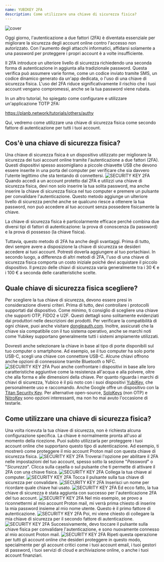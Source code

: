 ```yaml
---
name: YUBIKEY 2FA
description: Come utilizzare una chiave di sicurezza fisica?
---
```

![cover](assets/cover.webp)

Oggi giorno, l'autenticazione a due fattori (2FA) è diventata essenziale per migliorare la sicurezza degli account online contro l'accesso non autorizzato. Con l'aumento degli attacchi informatici, affidarsi solamente a una password per proteggere i propri account è a volte insufficiente.

Il 2FA introduce un ulteriore livello di sicurezza richiedendo una seconda forma di autenticazione in aggiunta alla tradizionale password. Questa verifica può assumere varie forme, come un codice inviato tramite SMS, un codice dinamico generato da un'app dedicata, o l'uso di una chiave di sicurezza fisica. L'uso del 2FA riduce significativamente il rischio che i tuoi account vengano compromessi, anche se la tua password viene rubata.

In un altro tutorial, ho spiegato come configurare e utilizzare un'applicazione TOTP 2FA:

https://planb.network/tutorials/others/authy

Qui, vedremo come utilizzare una chiave di sicurezza fisica come secondo fattore di autenticazione per tutti i tuoi account.

## Cos'è una chiave di sicurezza fisica?

Una chiave di sicurezza fisica è un dispositivo utilizzato per migliorare la sicurezza dei tuoi account online tramite l'autenticazione a due fattori (2FA). Questi dispositivi spesso assomigliano a piccole chiavette USB che devono essere inserite in una porta del computer per verificare che sia davvero l'utente legittimo che sta tentando di connettersi.
![SECURITY KEY 2FA](assets/notext/01.webp)
Quando accedi a un account protetto dal 2FA e utilizzi una chiave di sicurezza fisica, devi non solo inserire la tua solita password, ma anche inserire la chiave di sicurezza fisica nel tuo computer e premere un pulsante per convalidare l'autenticazione. Questo metodo aggiunge un ulteriore livello di sicurezza perché anche se qualcuno riesce a ottenere la tua password, non può accedere al tuo account senza possedere fisicamente la chiave.

La chiave di sicurezza fisica è particolarmente efficace perché combina due diversi tipi di fattori di autenticazione: la prova di conoscenza (la password) e la prova di possesso (la chiave fisica).

Tuttavia, questo metodo di 2FA ha anche degli svantaggi. Prima di tutto, devi sempre avere a disposizione la chiave di sicurezza se desideri accedere ai tuoi account. Potresti doverla aggiungere al tuo portachiavi. In secondo luogo, a differenza di altri metodi di 2FA, l'uso di una chiave di sicurezza fisica comporta un costo iniziale poiché devi acquistare il piccolo dispositivo. Il prezzo delle chiavi di sicurezza varia generalmente tra i 30 € e i 100 € a seconda delle caratteristiche scelte.

## Quale chiave di sicurezza fisica scegliere?

Per scegliere la tua chiave di sicurezza, devono essere presi in considerazione diversi criteri.
Prima di tutto, devi controllare i protocolli supportati dal dispositivo. Come minimo, ti consiglio di scegliere una chiave che supporti OTP, FIDO2 e U2F. Questi dettagli sono solitamente evidenziati dai produttori nelle descrizioni dei prodotti. Per verificare la compatibilità di ogni chiave, puoi anche visitare [dongleauth.com](https://www.dongleauth.com/dongles/).
Inoltre, assicurati che la chiave sia compatibile con il tuo sistema operativo, anche se marchi noti come Yubikey supportano generalmente tutti i sistemi ampiamente utilizzati.

Dovresti anche selezionare la chiave in base al tipo di porte disponibili sul tuo computer o smartphone. Ad esempio, se il tuo computer ha solo porte USB-C, scegli una chiave con connettore USB-C. Alcune chiavi offrono anche opzioni di connessione tramite Bluetooth o NFC.
![SECURITY KEY 2FA](assets/notext/02.webp)
Puoi anche confrontare i dispositivi in base alle loro caratteristiche aggiuntive come la resistenza all'acqua e alla polvere, oltre che alla forma e alle dimensioni della chiave.
Per quanto riguarda i marchi di chiavi di sicurezza, Yubico è il più noto con i suoi dispositivi [YubiKey](https://www.yubico.com/), che personalmente uso e raccomando. Anche Google offre un dispositivo con la [Titan Security Key](https://store.google.com/fr/product/titan_security_key). Per alternative open-source, [SoloKeys](https://solokeys.com/) (non OTP) e [NitroKey](https://www.nitrokey.com/products/nitrokeys) sono opzioni interessanti, ma non ho mai avuto l'occasione di testarle.
## Come utilizzare una chiave di sicurezza fisica?

Una volta ricevuta la tua chiave di sicurezza, non è richiesta alcuna configurazione specifica. La chiave è normalmente pronta all'uso al momento della ricezione. Puoi subito utilizzarla per proteggere i tuoi account online che supportano questo tipo di autenticazione. Ad esempio, ti mostrerò come proteggere il mio account Proton mail con questa chiave di sicurezza fisica.
![SECURITY KEY 2FA](assets/notext/03.webp)
Troverai l'opzione per abilitare il 2FA nelle impostazioni del tuo account, spesso sotto la sezione "*Password*" o "*Sicurezza*". Clicca sulla casella o sul pulsante che ti permette di attivare il 2FA con una chiave fisica.
![SECURITY KEY 2FA](assets/notext/04.webp)
Collega la tua chiave al computer.
![SECURITY KEY 2FA](assets/notext/05.webp)
Tocca il pulsante sulla tua chiave di sicurezza per convalidare.
![SECURITY KEY 2FA](assets/notext/06.webp)
Inserisci un nome per ricordare quale chiave hai usato.
![SECURITY KEY 2FA](assets/notext/07.webp)
Ed ecco fatto, la tua chiave di sicurezza è stata aggiunta con successo per l'autenticazione 2FA del tuo account.
![SECURITY KEY 2FA](assets/notext/08.webp)
Nel mio esempio, se provo a riconnettermi al mio account Proton mail, mi verrà prima chiesto di inserire la mia password insieme al mio nome utente. Questo è il primo fattore di autenticazione.
![SECURITY KEY 2FA](assets/notext/09.webp)
Poi, mi viene chiesto di collegare la mia chiave di sicurezza per il secondo fattore di autenticazione.
![SECURITY KEY 2FA](assets/notext/10.webp)
Successivamente, devo toccare il pulsante sulla chiave fisica per convalidare l'autenticazione, e sono nuovamente connesso al mio account Proton mail.
![SECURITY KEY 2FA](assets/notext/11.webp)
Ripeti questa operazione per tutti gli account online che desideri proteggere in questo modo, specialmente per gli account critici come i tuoi account email, i tuoi gestori di password, i tuoi servizi di cloud e archiviazione online, o anche i tuoi account finanziari.